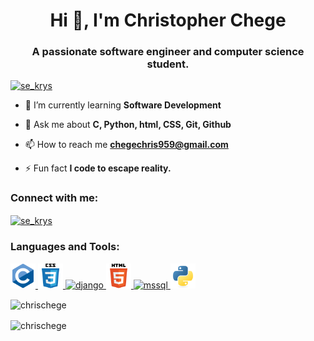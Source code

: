 <h1 align="center">Hi 👋, I'm Christopher Chege</h1>
<h3 align="center">A passionate software engineer and computer science student.</h3>

<p align="left"> <a href="https://twitter.com/se_krys" target="blank"><img src="https://img.shields.io/twitter/follow/se_krys?logo=twitter&style=for-the-badge" alt="se_krys" /></a> </p>

- 🌱 I’m currently learning **Software Development**

- 💬 Ask me about **C, Python, html, CSS, Git, Github**

- 📫 How to reach me **chegechris959@gmail.com**

- ⚡ Fun fact **I code to escape reality.**

<h3 align="left">Connect with me:</h3>
<p align="left">
<a href="https://twitter.com/se_krys" target="blank"><img align="center" src="https://raw.githubusercontent.com/rahuldkjain/github-profile-readme-generator/master/src/images/icons/Social/twitter.svg" alt="se_krys" height="30" width="40" /></a>
</p>

<h3 align="left">Languages and Tools:</h3>
<p align="left"> <a href="https://www.cprogramming.com/" target="_blank" rel="noreferrer"> <img src="https://raw.githubusercontent.com/devicons/devicon/master/icons/c/c-original.svg" alt="c" width="40" height="40"/> </a> <a href="https://www.w3schools.com/css/" target="_blank" rel="noreferrer"> <img src="https://raw.githubusercontent.com/devicons/devicon/master/icons/css3/css3-original-wordmark.svg" alt="css3" width="40" height="40"/> </a> <a href="https://www.djangoproject.com/" target="_blank" rel="noreferrer"> <img src="https://cdn.worldvectorlogo.com/logos/django.svg" alt="django" width="40" height="40"/> </a> <a href="https://www.w3.org/html/" target="_blank" rel="noreferrer"> <img src="https://raw.githubusercontent.com/devicons/devicon/master/icons/html5/html5-original-wordmark.svg" alt="html5" width="40" height="40"/> </a> <a href="https://www.microsoft.com/en-us/sql-server" target="_blank" rel="noreferrer"> <img src="https://www.svgrepo.com/show/303229/microsoft-sql-server-logo.svg" alt="mssql" width="40" height="40"/> </a> <a href="https://www.python.org" target="_blank" rel="noreferrer"> <img src="https://raw.githubusercontent.com/devicons/devicon/master/icons/python/python-original.svg" alt="python" width="40" height="40"/> </a> </p>

<p><img align="center" src="https://github-readme-stats.vercel.app/api/top-langs?username=chrischege&show_icons=true&locale=en&layout=compact" alt="chrischege" /></p>

<p><img align="center" src="https://github-readme-streak-stats.herokuapp.com/?user=chrischege&" alt="chrischege" /></p>
